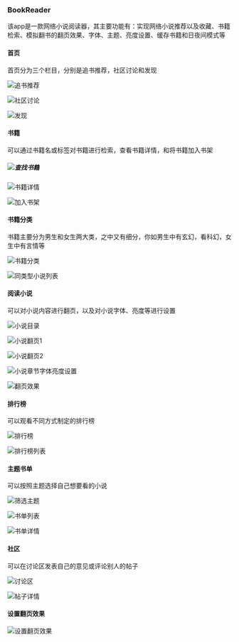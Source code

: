 ### BookReader

该app是一款网络小说阅读器，其主要功能有：实现网络小说推荐以及收藏、书籍检索、模拟翻书的翻页效果、字体、主题、亮度设置、缓存书籍和日夜间模式等

#### **首页**

首页分为三个栏目，分别是追书推荐，社区讨论和发现

![追书推荐](https://github.com/PengFeisupper/2018118122_Android/blob/homework/%E5%A4%A7%E4%BD%9C%E4%B8%9A/%E6%88%AA%E5%9B%BE/home_zhuishu.png)

![社区讨论](https://github.com/PengFeisupper/2018118122_Android/blob/homework/%E5%A4%A7%E4%BD%9C%E4%B8%9A/%E6%88%AA%E5%9B%BE/home_communication.png)

![发现](https://github.com/PengFeisupper/2018118122_Android/blob/homework/%E5%A4%A7%E4%BD%9C%E4%B8%9A/%E6%88%AA%E5%9B%BE/home_discover.png)

#### 书籍

可以通过书籍名或标签对书籍进行检索，查看书籍详情，和将书籍加入书架

##### ![查找书籍](https://github.com/PengFeisupper/2018118122_Android/blob/homework/%E5%A4%A7%E4%BD%9C%E4%B8%9A/%E6%88%AA%E5%9B%BE/search.png)

![书籍详情](https://github.com/PengFeisupper/2018118122_Android/blob/homework/%E5%A4%A7%E4%BD%9C%E4%B8%9A/%E6%88%AA%E5%9B%BE/book_detail.png)

![加入书架](https://github.com/PengFeisupper/2018118122_Android/blob/homework/%E5%A4%A7%E4%BD%9C%E4%B8%9A/%E6%88%AA%E5%9B%BE/scan_book.png)

#### 书籍分类

书籍主要分为男生和女生两大类，之中又有细分，你如男生中有玄幻，看科幻，女生中有言情等

![书籍分类](https://github.com/PengFeisupper/2018118122_Android/blob/homework/%E5%A4%A7%E4%BD%9C%E4%B8%9A/%E6%88%AA%E5%9B%BE/category.png)

![同类型小说列表](https://github.com/PengFeisupper/2018118122_Android/blob/homework/%E5%A4%A7%E4%BD%9C%E4%B8%9A/%E6%88%AA%E5%9B%BE/category_list.png)

#### **阅读小说**

可以对小说内容进行翻页，以及对小说字体、亮度等进行设置

![小说目录](https://github.com/PengFeisupper/2018118122_Android/blob/homework/%E5%A4%A7%E4%BD%9C%E4%B8%9A/%E6%88%AA%E5%9B%BE/read_page_1.png)

![小说翻页1](https://github.com/PengFeisupper/2018118122_Android/blob/homework/%E5%A4%A7%E4%BD%9C%E4%B8%9A/%E6%88%AA%E5%9B%BE/read_page_2.png)

![小说翻页2](https://github.com/PengFeisupper/2018118122_Android/blob/homework/%E5%A4%A7%E4%BD%9C%E4%B8%9A/%E6%88%AA%E5%9B%BE/read_page_3.png)

![小说章节字体亮度设置](https://github.com/PengFeisupper/2018118122_Android/blob/homework/%E5%A4%A7%E4%BD%9C%E4%B8%9A/%E6%88%AA%E5%9B%BE/read_page_4.png)

![翻页效果](https://github.com/PengFeisupper/2018118122_Android/blob/homework/%E5%A4%A7%E4%BD%9C%E4%B8%9A/%E6%88%AA%E5%9B%BE/read_page_5.png)

#### 排行榜

可以观看不同方式制定的排行榜

![排行榜](https://github.com/PengFeisupper/2018118122_Android/blob/homework/%E5%A4%A7%E4%BD%9C%E4%B8%9A/%E6%88%AA%E5%9B%BE/rank_type.png)

![排行榜列表](https://github.com/PengFeisupper/2018118122_Android/blob/homework/%E5%A4%A7%E4%BD%9C%E4%B8%9A/%E6%88%AA%E5%9B%BE/rank_list.png)



#### 主题书单

可以按照主题选择自己想要看的小说

![筛选主题](https://github.com/PengFeisupper/2018118122_Android/blob/homework/%E5%A4%A7%E4%BD%9C%E4%B8%9A/%E6%88%AA%E5%9B%BE/subject_tag.png)

![书单列表](https://github.com/PengFeisupper/2018118122_Android/blob/homework/%E5%A4%A7%E4%BD%9C%E4%B8%9A/%E6%88%AA%E5%9B%BE/subject_list.png)

![书单详情](https://github.com/PengFeisupper/2018118122_Android/blob/homework/%E5%A4%A7%E4%BD%9C%E4%B8%9A/%E6%88%AA%E5%9B%BE/subject_detail.png)

#### 社区

可以在讨论区发表自己的意见或评论别人的帖子

![讨论区](https://github.com/PengFeisupper/2018118122_Android/blob/homework/%E5%A4%A7%E4%BD%9C%E4%B8%9A/%E6%88%AA%E5%9B%BE/discuss.png)

![帖子详情](https://github.com/PengFeisupper/2018118122_Android/blob/homework/%E5%A4%A7%E4%BD%9C%E4%B8%9A/%E6%88%AA%E5%9B%BE/discuss_detail.png)

#### 设置翻页效果

![设置翻页效果](https://github.com/PengFeisupper/2018118122_Android/blob/homework/%E5%A4%A7%E4%BD%9C%E4%B8%9A/%E6%88%AA%E5%9B%BE/settings-1.png)






